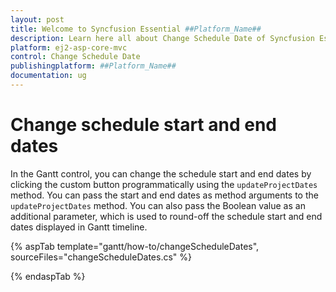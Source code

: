 ```yaml
---
layout: post
title: Welcome to Syncfusion Essential ##Platform_Name##
description: Learn here all about Change Schedule Date of Syncfusion Essential ##Platform_Name## widgets based on HTML5 and jQuery.
platform: ej2-asp-core-mvc
control: Change Schedule Date
publishingplatform: ##Platform_Name##
documentation: ug
---
```


# Change schedule start and end dates

In the Gantt control, you can change the schedule start and end dates by clicking the custom button programmatically using the `updateProjectDates` method. You can pass the start and end dates as method arguments to the `updateProjectDates` method. You can also pass the Boolean value as an additional parameter, which is used to round-off the schedule start and end dates displayed in Gantt timeline.

{% aspTab template="gantt/how-to/changeScheduleDates", sourceFiles="changeScheduleDates.cs" %}

{% endaspTab %}
